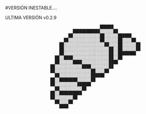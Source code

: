 #VERSIÓN INESTABLE....


ULTIMA VERSIÓN v0.2.9

                                                                                        
                                                                                        
                                                                                        
                                                                                        
                                                                                        
                                              ██████                                    
                                  ████████████░░░░░░██                                  
                                ██░░░░░░░░░░░░██░░░░░░██████                            
                              ██░░░░░░░░░░░░░░██░░░░░░██░░░░██                          
                            ██░░░░░░░░░░░░░░░░░░██░░░░██░░░░░░██                        
                            ██░░░░░░░░░░░░░░░░░░░░██░░██░░░░░░██                        
                            ██░░░░░░░░░░░░░░░░░░░░██░░████████                          
                          ██░░████░░░░░░░░░░░░░░░░██░░██                                
                          ██░░░░░░████░░░░░░░░░░░░████                                  
                        ██░░░░░░░░░░░░████░░░░░░░░██                                    
                        ██░░░░░░░░░░░░░░░░██░░░░██                                      
                          ██░░░░░░░░░░░░░░██████                                        
                        ██░░████████░░░░░░██                                            
                        ██░░░░░░░░░░██████                                              
                          ██░░░░░░░░░░██                                                
                        ██░░██████████                                                  
                        ██░░░░░░░░██                                                    
                          ██░░░░██                                                      
                            ████                                                        
                                                                                        
                                                                                        
                                                                                        
                                                                                        
                                                                                        

